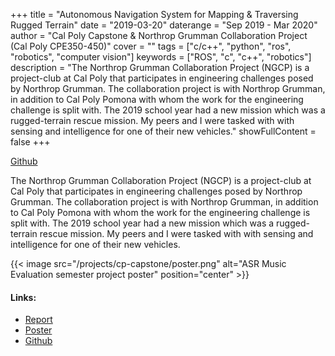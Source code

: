 +++
title = "Autonomous Navigation System for Mapping & Traversing Rugged Terrain"
date = "2019-03-20"
daterange = "Sep 2019 - Mar 2020"
author = "Cal Poly Capstone & Northrop Grumman Collaboration Project (Cal Poly CPE350-450)"
cover = ""
tags = ["c/c++", "python", "ros", "robotics", "computer vision"]
keywords = ["ROS", "c", "c++", "robotics"]
description = "The Northrop Grumman Collaboration Project (NGCP) is a project-club at Cal Poly that participates in engineering challenges posed by Northrop Grumman. The collaboration project is with Northrop Grumman, in addition to Cal Poly Pomona with whom the work for the engineering challenge is split with. The 2019 school year had a new mission which was a rugged-terrain rescue mission. My peers and I were tasked with with sensing and intelligence for one of their new vehicles."
showFullContent = false
+++

[Github](https://github.com/justinnuwin/NGCP-Capstone-UGV)

The Northrop Grumman Collaboration Project (NGCP) is a project-club at Cal Poly that participates in engineering challenges posed by Northrop Grumman.
The collaboration project is with Northrop Grumman, in addition to Cal Poly Pomona with whom the work for the engineering challenge is split with.
The 2019 school year had a new mission which was a rugged-terrain rescue mission.
My peers and I were tasked with with sensing and intelligence for one of their new vehicles.


{{< image src="/projects/cp-capstone/poster.png" alt="ASR Music Evaluation semester project poster" position="center" >}}


#### Links:

- [Report](/projects/cp-capstone/report.pdf)
- [Poster](/projects/cp-capstone/poster.png)
- [Github](https://github.com/justinnuwin/NGCP-Capstone-UGV)

